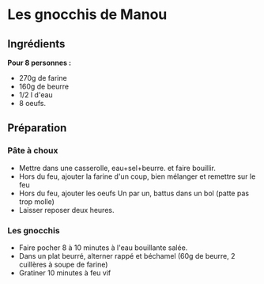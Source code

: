 # Les gnocchis de Manou
## Ingrédients

**Pour 8 personnes :**

  * 270g de farine
  * 160g de beurre
  * 1/2 l d'eau
  * 8 oeufs.

## Préparation
### Pâte à choux

  * Mettre dans une casserolle, eau+sel+beurre. et faire bouillir.
  * Hors du feu, ajouter la farine d'un coup, bien mélanger et remettre sur le feu
  * Hors du feu, ajouter les oeufs Un par un, battus dans un bol (patte pas trop molle)
  * Laisser reposer deux heures.
### Les gnocchis

  * Faire pocher 8 à 10 minutes à l'eau bouillante salée.
  * Dans un plat beurré, alterner rappé et béchamel (60g de beurre, 2 cuillères à soupe de farine)
  * Gratiner 10 minutes à feu vif

